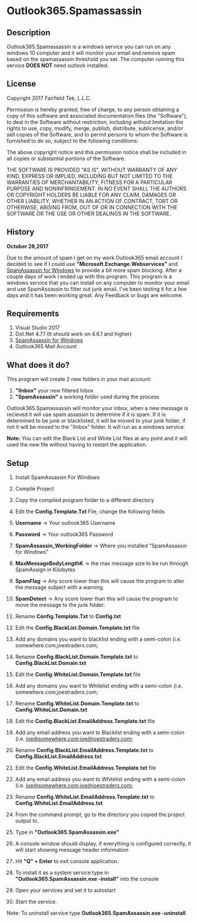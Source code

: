 # Outlook365.Spamassassin

<h2>Description</h2>

Outlook365.Spamassassin is a windows service you can run on any windows 10 computer and it will monitor your email and remove spam based on the spamassassin threshold you set.  The computer running this service <b>DOES NOT</b> need outlook installed.

<h2>License</h2>
Copyright 2017 Fairfield Tek, L.L.C.

Permission is hereby granted, free of charge, to any person obtaining a copy of this software and associated documentation files (the "Software"), to deal in the Software without restriction, including without limitation the rights to use, copy, modify, merge, publish, distribute, sublicense, and/or sell copies of the Software, and to permit persons to whom the Software is furnished to do so, subject to the following conditions:

The above copyright notice and this permission notice shall be included in all copies or substantial portions of the Software.

THE SOFTWARE IS PROVIDED "AS IS", WITHOUT WARRANTY OF ANY KIND, EXPRESS OR IMPLIED, INCLUDING BUT NOT LIMITED TO THE WARRANTIES OF MERCHANTABILITY, FITNESS FOR A PARTICULAR PURPOSE AND NONINFRINGEMENT. IN NO EVENT SHALL THE AUTHORS OR COPYRIGHT HOLDERS BE LIABLE FOR ANY CLAIM, DAMAGES OR OTHER LIABILITY, WHETHER IN AN ACTION OF CONTRACT, TORT OR OTHERWISE, ARISING FROM, OUT OF OR IN CONNECTION WITH THE SOFTWARE OR THE USE OR OTHER DEALINGS IN THE SOFTWARE.


<h2>History</h2>

<b>October 28,2017</b> 

Due to the amount of spam I get on my work Outlook365 email account I decided to see if I could use <b>"Microsoft.Exchange.Webservices"</b> and <a href="https://www.jam-software.com/spamassassin/">SpamAssassin for Windows</a> to provide a bit more spam blocking.  After a couple days of work I ended up with this program.  This program is a windows service that you can install on any computer to monitor your email and use SpamAssassin to filter out junk email.  I've been testing it for a few days and it has been working great.  Any Feedback or bugs are welcome.

<h2>Requirements</h2>

1. Visual Studio 2017
2. Dot.Net 4.7.1 (It should work on 4.6.1 and higher)
3. <a href="https://www.jam-software.com/spamassassin/">SpamAssassin for Windows</a>
4. Outlook365 Mail Account

<h2>What does it do?</h2>

This program will create 2 new folders in your mail account:
1. <b>"IInbox"</b> your new filtered Inbox
2. <b>"SpamAssassin"</b> a working folder used during the process

Outlook365.Spamassassin will monitor your inbox, when a new message is recieved it will use spam assassin to determine if it is spam.  If it is determined to be junk or blacklisted, it will be moved to your junk folder, if not it will be moved to the "IInbox" folder.
It will run as a windows service.

<b>Note:</b> You can edit the Black List and White List files at any point and it will used the new file without having to restart the application.

<H2>Setup</h2>

1. Install SpamAssassin For Windows
2. Compile Project
3. Copy the compiled program folder to a different directory

4. Edit the <b>Config.Template.Txt</b> File, change the following fields
5. <b>Username</b> -> Your outlook365 Username
6. <b>Password</b> -> Your outlook365 Password
7. <b>SpamAssassin_WorkingFolder</b> -> Where you installed "SpamAssassin for Windows"
8. <b>MaxMessageBodyLengthK</b> -> the max message size to be run through SpamAssign in Kilobytes
9. <b>SpamFlag</b> -> Any score lower than this will cause the program to alter the message subject with a warning.
10. <b>SpamDetect</b> -> Any score lower than this will cause the program to move the message to the junk folder.
11. Rename <b>Config.Template.Txt</b> to <b>Config.txt</b>

12. Edit the <b>Config.BlackList.Domain.Template.txt</b> file
13. Add any domains you want to blacklist ending with a semi-colon (i.e. somewhere.com;joestraders.com;
14.  Rename <b>Config.BlackList.Domain.Template.txt</b> to <b>Config.BlackList.Domain.txt</b>

15. Edit the <b>Config.WhiteList.Domain.Template.txt</b> file
16. Add any domains you want to Whitelist ending with a semi-colon (i.e. somewhere.com;joestraders.com;
17.  Rename <b>Config.WhiteList.Domain.Template.txt</b> to <b>Config.WhiteList.Domain.txt</b>
  
18. Edit the <b>Config.BlackList.EmailAddress.Template.txt</b> file
19. Add any email address you want to Blacklist ending with a semi-colon (i.e. joe@somewhere.com;joe@joestraders.com;
20.  Rename <b>Config.BlackList.EmailAddress.Template.txt</b> to <b>Config.BlackList.EmailAddress.txt</b>

21. Edit the <b>Config.WhiteList.EmailAddress.Template.txt</b> file
22. Add any email address you want to Whitelist ending with a semi-colon (i.e. joe@somewhere.com;joe@joestraders.com;
23.  Rename <b>Config.WhiteList.EmailAddress.Template.txt</b> to <b>Config.WhiteList.EmailAddress.txt</b>

24. From the command prompt, go to the directory you copied the project output to.
25. Type in <b>"Outlook365.SpamAssassin.exe"</b>
26. A console window should display, if everything is configured correctly, it will start showing message header information
27. Hit <b>"Q" + Enter</b> to exit console application.

28. To install it as a system service type in <b>"Outlook365.SpamAssassin.exe -install"</b> into the console
29. Open your services and set it to autostart
30. Start the service.

Note: To uninstall service type <b>Outlook365.SpamAssassin.exe -uninstall</b>


